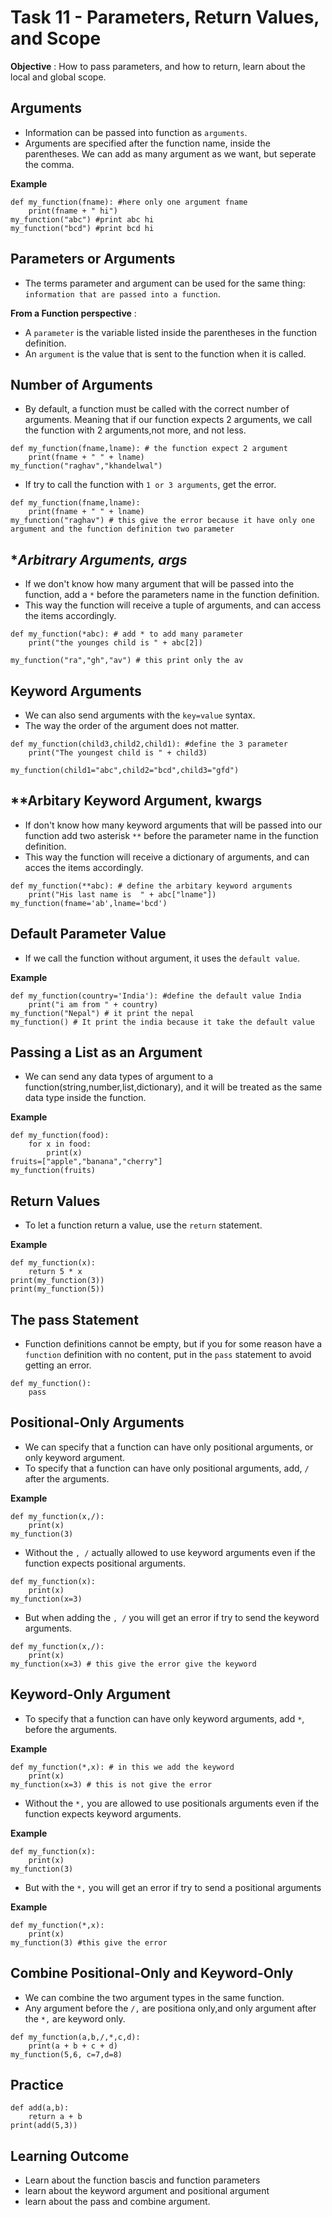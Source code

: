 # **Task 11 - Parameters, Return Values, and Scope**

**Objective** : How to pass parameters, and how to return, learn about the local and global scope.

## **Arguments**

- Information can be passed into function as `arguments`.
- Arguments are specified after the function name, inside the parentheses. We can add as many argument as we want, but seperate the comma.

**Example**

```
def my_function(fname): #here only one argument fname
    print(fname + " hi")
my_function("abc") #print abc hi
my_function("bcd") #print bcd hi

```

## **Parameters or Arguments**

- The terms parameter and argument can be used for the same thing: `information that are passed into a function`.

**From a Function perspective** : 

- A `parameter` is the variable listed inside the parentheses in the function definition.
-  An `argument` is the value that is sent to the function when it is called.

## **Number of Arguments**

- By default, a function must be called with the correct number of arguments. Meaning that if our function expects 2 arguments, we call the function with 2 arguments,not more, and not less.

```
def my_function(fname,lname): # the function expect 2 argument
    print(fname + " " + lname)
my_function("raghav","khandelwal")

```

- If try to call the function with `1 or 3 arguments`, get the error.

```
def my_function(fname,lname):
    print(fname + " " + lname)
my_function("raghav") # this give the error because it have only one argument and the function definition two parameter

```

## **Arbitrary Arguments, *args**

- If we don't know how many argument that will be passed into the function, add a `*` before the parameters name in the function definition.
- This way the function will receive a tuple of arguments, and can access the items accordingly.

```
def my_function(*abc): # add * to add many parameter
    print("the younges child is " + abc[2]) 

my_function("ra","gh","av") # this print only the av

```

## **Keyword Arguments**
- We can also send arguments with the `key=value` syntax.
- The way the order of the argument does not matter.

```
def my_function(child3,child2,child1): #define the 3 parameter
    print("The youngest child is " + child3)

my_function(child1="abc",child2="bcd",child3="gfd")

```

## **Arbitary Keyword Argument, **kwargs**

- If don't know how many keyword arguments that will be passed into our function add two asterisk `**` before the parameter name in the function definition.
- This way the function will receive a dictionary of arguments, and can acces the items accordingly.

```
def my_function(**abc): # define the arbitary keyword arguments
    print("His last name is  " + abc["lname"])
my_function(fname='ab',lname='bcd')
```

## **Default Parameter Value**

- If we call the function without argument, it uses the `default value`.

**Example**

```
def my_function(country='India'): #define the default value India
    print("i am from " + country)
my_function("Nepal") # it print the nepal 
my_function() # It print the india because it take the default value
```

## **Passing a List as an Argument**

- We can send any data types of argument to a function(string,number,list,dictionary), and it will be treated as the same data type inside the function.

**Example**
```
def my_function(food):
    for x in food:
        print(x)
fruits=["apple","banana","cherry"]
my_function(fruits)
```

## **Return Values**
- To let a function return a value, use the `return` statement.

**Example**
```
def my_function(x):
    return 5 * x
print(my_function(3))
print(my_function(5))

```

## **The pass Statement**
- Function definitions cannot be empty, but if you for some reason have a `function` definition with no content, put in the `pass` statement to avoid getting an error.

```
def my_function():
    pass

```

## **Positional-Only Arguments**

- We can specify that a function can have only positional arguments, or only keyword argument.
- To specify that a function can have only positional arguments, add, `/` after the arguments.

**Example**
```
def my_function(x,/):
    print(x)
my_function(3)

```

- Without the `, /` actually allowed to use keyword arguments even if the function expects positional arguments.

```
def my_function(x):
    print(x)
my_function(x=3)

```

- But when adding the `, /` you will get an error if try to send the keyword arguments.

```
def my_function(x,/):
    print(x)
my_function(x=3) # this give the error give the keyword 

```

## **Keyword-Only Argument**

- To specify that a function can have only keyword arguments, add `*`, before the arguments.

**Example**

```
def my_function(*,x): # in this we add the keyword
    print(x)
my_function(x=3) # this is not give the error

```

- Without the `*,` you are allowed to use positionals arguments even if the function expects keyword arguments.

**Example**

``` 
def my_function(x):
    print(x)
my_function(3)

```

- But with the `*,` you will get an error if try to send a positional arguments

**Example**
```
def my_function(*,x):
    print(x)
my_function(3) #this give the error

```

## **Combine Positional-Only and Keyword-Only**

- We can combine the two argument types in the same function.
- Any argument before the `/,` are positiona only,and only argument after the `*,` are keyword only.

```
def my_function(a,b,/,*,c,d):
    print(a + b + c + d)
my_function(5,6, c=7,d=8)

```

## **Practice**

```
def add(a,b):
    return a + b
print(add(5,3))

```

## **Learning Outcome**

- Learn about the function bascis and function parameters 
- learn about the keyword argument and positional argument
- learn about the pass and combine argument.


